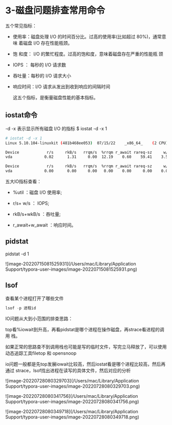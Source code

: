 

# 3-磁盘问题排查常用命令
五个常见指标：

- 使用率：磁盘处理 I/O 的时间百分比。过高的使用率(比如超过 80%)，通常意味 着磁盘 I/O 存在性能瓶颈。

- 饱 和度： I/O 的繁忙程度。过高的饱和度，意味着磁盘存在严重的性能瓶 颈

- IOPS ： 每秒的 I/O 请求数

- 吞吐量：每秒的 I/O 请求大小

- 响应时间：I/O 请求从发出到收到响应的间隔时间

  

  这五个指标，是衡量磁盘性能的基本指标。



## iostat命令

-d -x 表示显示所有磁盘 I/O 的指标
$ iostat -d -x 1

```bash
# iostat -d -x 1
Linux 5.10.104-linuxkit (481b468ee053) 	07/15/22 	_x86_64_	(2 CPU)

Device            r/s     rkB/s   rrqm/s  %rrqm r_await rareq-sz     w/s     wkB/s   wrqm/s  %wrqm w_await wareq-sz     d/s     dkB/s   drqm/s  %drqm d_await dareq-sz     f/s f_await  aqu-sz  %util
vda              0.02      1.31     0.00  12.19    0.60    59.41    3.57     15.61     0.99  21.78    3.27     4.37    0.47    691.31     0.00   0.00    0.41  1464.85    1.26    4.99    0.02   1.22

Device            r/s     rkB/s   rrqm/s  %rrqm r_await rareq-sz     w/s     wkB/s   wrqm/s  %wrqm w_await wareq-sz     d/s     dkB/s   drqm/s  %drqm d_await dareq-sz     f/s f_await  aqu-sz  %util
vda              0.00      0.00     0.00   0.00    0.00     0.00    0.00      0.00     0.00   0.00    0.00     0.00    0.00      0.00     0.00   0.00    0.00     0.00    0.00    0.00    0.00   0.00

```



五大IO指标查看：

- %util ：磁盘 I/O 使用率; 

- r/s+ w/s ： IOPS;
- rkB/s+wkB/s ：吞吐量;
- r_await+w_await ：响应时间。





## pidstat

pidstat -d 1

![image-20220715081525931](/Users/mac/Library/Application Support/typora-user-images/image-20220715081525931.png)





## lsof

查看某个进程打开了哪些文件

 ```java
 lsof -p 进程id
 ```



IO问题从大到小范围的排查思路：

top看%iowait到升高，再看pidstat是哪个进程在操作磁盘，再strace看进程的调用 栈。

如果正常的思路查不到调用栈也可能是写的临时文件，写完立马释放了，可以使用动态追踪工具filetop 和 opensnoop 





io问题一般都是先top发展iowait比较高，然后iostat看是哪个进程比较高，然后再通过
strace，lsof找出进程在读写的具体文件，然后对应的分析





 ![image-20220728080329703](/Users/mac/Library/Application Support/typora-user-images/image-20220728080329703.png)

![image-20220728080341756](/Users/mac/Library/Application Support/typora-user-images/image-20220728080341756.png)

![image-20220728080349718](/Users/mac/Library/Application Support/typora-user-images/image-20220728080349718.png)
